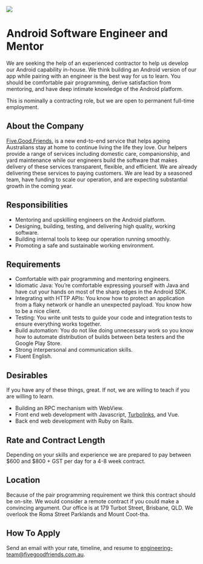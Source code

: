 ![](https://cloud.githubusercontent.com/assets/19860/18533550/2956aa6e-7b27-11e6-846e-43096e17ec25.png)

# Android Software Engineer and Mentor

We are seeking the help of an experienced contractor to help us develop our Android capability in-house. We think building an Android version of our app while pairing with an engineer is the best way for us to learn. You should be comfortable pair programming, derive satisfaction from mentoring, and have deep intimate knowledge of the Android platform.

This is nominally a contracting role, but we are open to permanent full-time employment.

## About the Company

[Five.Good.Friends.](1) is a new end-to-end service that helps ageing Australians stay at home to continue living the life they love. Our helpers provide a range of services including domestic care, companionship, and yard maintenance while our engineers build the software that makes delivery of these services transparent, flexible, and efficient. We are already delivering these services to paying customers. We are lead by a seasoned team, have funding to scale our operation, and are expecting substantial growth in the coming year.

## Responsibilities

* Mentoring and upskilling engineers on the Android platform.
* Designing, building, testing, and delivering high quality, working software.
* Building internal tools to keep our operation running smoothly.
* Promoting a safe and sustainable working environment.

## Requirements

* Comfortable with pair programming and mentoring engineers.
* Idiomatic Java: You’re comfortable expressing yourself with Java and have cut your hands on most of the sharp edges in the Android SDK.
* Integrating with HTTP APIs: You know how to protect an application from a flaky network or handle an unexpected payload. You know how to be a nice client.
* Testing: You write unit tests to guide your code and integration tests to ensure everything works together.
* Build automation: You do not like doing unnecessary work so you know how to automate distribution of builds between beta testers and the Google Play Store.
* Strong interpersonal and communication skills.
* Fluent English.

## Desirables

If you have any of these things, great. If not, we are willing to teach if you are willing to learn.

* Building an RPC mechanism with WebView.
* Front end web development with Javascript, [Turbolinks](2), and Vue.
* Back end web development with Ruby on Rails.

## Rate and Contract Length

Depending on your skills and experience we are prepared to pay between $600 and $800 + GST per day for a 4-8 week contract.

## Location

Because of the pair programming requirement we think this contract should be on-site. We would consider a remote contract if you could make a convincing argument. Our office is at 179 Turbot Street, Brisbane, QLD. We overlook the Roma Street Parklands and Mount Coot-tha.

## How To Apply

Send an email with your rate, timeline, and resume to engineering-team@fivegoodfriends.com.au.

[1]: https://www.fivegoodfriends.com.au
[2]: https://github.com/turbolinks/turbolinks-android

